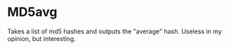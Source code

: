 # MD5avg
Takes a list of md5 hashes and outputs the "average" hash. Useless in my opinion, but interesting.
